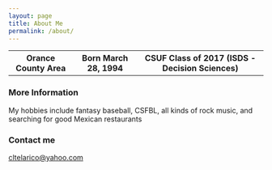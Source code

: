 ```yaml
---
layout: page
title: About Me
permalink: /about/
---
```


<table>
  <tr>
    <th>Orance County Area </th>
    <th> Born March 28, 1994 </th>
    <th> CSUF Class of 2017 (ISDS - Decision Sciences)</th>
  </tr>
 </table>

### More Information

My hobbies include fantasy baseball, CSFBL, all kinds of rock music, and searching for good Mexican restaurants

### Contact me

[cltelarico@yahoo.com](mailto:cltelarico@yahoo.com)
